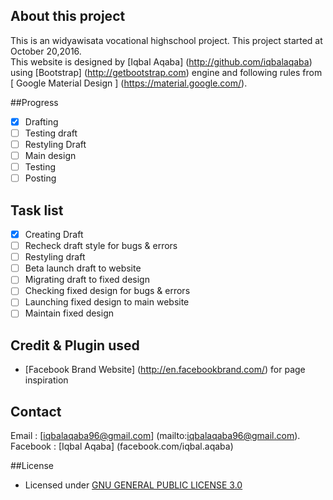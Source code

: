 ## About this project

This is an widyawisata vocational highschool project. This project started at October 20,2016. <br>
This website is designed by [Iqbal Aqaba] (http://github.com/iqbalaqaba) using [Bootstrap] (http://getbootstrap.com) engine and following rules from [ Google Material Design ] (https://material.google.com/).

##Progress
- [x] Drafting
- [ ] Testing draft
- [ ] Restyling Draft
- [ ] Main design
- [ ] Testing
- [ ] Posting

## Task list 
- [x] Creating Draft
- [ ] Recheck draft style for bugs & errors
- [ ] Restyling draft
- [ ] Beta launch draft to website
- [ ] Migrating draft to fixed design
- [ ] Checking fixed design for bugs & errors
- [ ] Launching fixed design to main website
- [ ] Maintain fixed design

## Credit & Plugin used
- [Facebook Brand Website] (http://en.facebookbrand.com/) for page inspiration

## Contact
Email : [iqbalaqaba96@gmail.com] (mailto:iqbalaqaba96@gmail.com). <br>
Facebook : [Iqbal Aqaba] (facebook.com/iqbal.aqaba)

##License
- Licensed under [GNU GENERAL PUBLIC LICENSE 3.0](https://github.com/iqbalaqaba/widyawisata_pro/blob/gh-pages/License.md)


